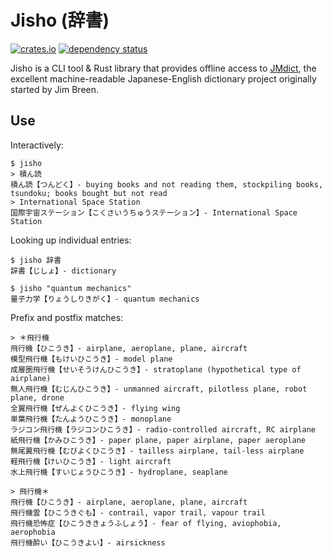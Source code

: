 # Jisho (辞書)

[![crates.io](https://img.shields.io/crates/v/jisho.svg)](https://crates.io/crates/jisho)
[![dependency status](https://deps.rs/repo/github/eagleflo/jisho/status.svg)](https://deps.rs/repo/github/eagleflo/jisho)

Jisho is a CLI tool & Rust library that provides offline access to [JMdict][],
the excellent machine-readable Japanese-English dictionary project originally
started by Jim Breen.

## Use

Interactively:

``` shell
$ jisho
> 積ん読
積ん読【つんどく】- buying books and not reading them, stockpiling books, tsundoku; books bought but not read
> International Space Station
国際宇宙ステーション【こくさいうちゅうステーション】- International Space Station
```

Looking up individual entries:

```shell
$ jisho 辞書
辞書【じしょ】- dictionary

$ jisho "quantum mechanics"
量子力学【りょうしりきがく】- quantum mechanics
```

Prefix and postfix matches:

```shell
> ＊飛行機
飛行機【ひこうき】- airplane, aeroplane, plane, aircraft
模型飛行機【もけいひこうき】- model plane
成層圏飛行機【せいそうけんひこうき】- stratoplane (hypothetical type of airplane)
無人飛行機【むじんひこうき】- unmanned aircraft, pilotless plane, robot plane, drone
全翼飛行機【ぜんよくひこうき】- flying wing
単葉飛行機【たんようひこうき】- monoplane
ラジコン飛行機【ラジコンひこうき】- radio-controlled aircraft, RC airplane
紙飛行機【かみひこうき】- paper plane, paper airplane, paper aeroplane
無尾翼飛行機【むびよくひこうき】- tailless airplane, tail-less airplane
軽飛行機【けいひこうき】- light aircraft
水上飛行機【すいじょうひこうき】- hydroplane, seaplane

> 飛行機＊
飛行機【ひこうき】- airplane, aeroplane, plane, aircraft
飛行機雲【ひこうきぐも】- contrail, vapor trail, vapour trail
飛行機恐怖症【ひこうききょうふしょう】- fear of flying, aviophobia, aerophobia
飛行機酔い【ひこうきよい】- airsickness
```

[JMdict]: http://www.edrdg.org/wiki/index.php/JMdict-EDICT_Dictionary_Project
